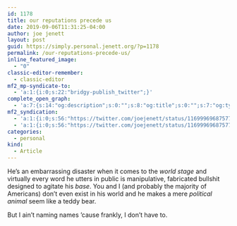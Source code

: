 ```yaml
---
id: 1178
title: our reputations precede us
date: 2019-09-06T11:31:25-04:00
author: joe jenett
layout: post
guid: https://simply.personal.jenett.org/?p=1178
permalink: /our-reputations-precede-us/
inline_featured_image:
  - "0"
classic-editor-remember:
  - classic-editor
mf2_mp-syndicate-to:
  - 'a:1:{i:0;s:22:"bridgy-publish_twitter";}'
complete_open_graph:
  - 'a:7:{s:14:"og:description";s:0:"";s:8:"og:title";s:0:"";s:7:"og:type";s:0:"";s:12:"twitter:card";s:7:"summary";s:15:"twitter:creator";s:0:"";s:19:"twitter:description";s:0:"";s:8:"og:image";s:0:"";}'
mf2_syndication:
  - 'a:1:{i:0;s:56:"https://twitter.com/joejenett/status/1169996968757739520";}'
  - 'a:1:{i:0;s:56:"https://twitter.com/joejenett/status/1169996968757739520";}'
categories:
  - personal
kind:
  - Article
---
```

He’s an embarrassing disaster when it comes to the _world stage_ and virtually every word he utters in public is manipulative, fabricated bullshit designed to agitate his _base_. You and I (and probably the majority of Americans) don’t even exist in his world and he makes a mere _political animal_ seem like a teddy bear. 

But I ain’t naming names ’cause frankly, I don’t have to.